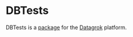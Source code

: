 # DBTests

DBTests is a [package](https://datagrok.ai/help/develop/#packages) for the [Datagrok](https://datagrok.ai) platform.
